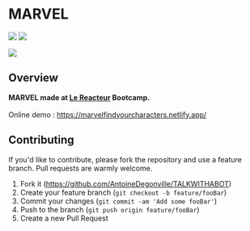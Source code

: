 # MARVEL
![](https://img.shields.io/github/last-commit/AntoineDegonville/marvel_front.svg?style=for-the-badge)
![](https://img.shields.io/website?up_color=green&up_message=online&url=https%3A%2F%2Fmarvelfindyourcharacters.netlify.app%2F)

![](https://res.cloudinary.com/dta6lllnx/image/upload/v1610457793/GithubPreviews/Screenshot_2021-01-12_at_14.20.43_l1jpl2.png)

## Overview


**MARVEL made at [Le Reacteur](https://www.lereacteur.io/) Bootcamp.**  
<br />
Online demo : https://marvelfindyourcharacters.netlify.app/

## Contributing

If you'd like to contribute, please fork the repository and use a feature branch. Pull requests are warmly welcome.

1. Fork it (<https://github.com/AntoineDegonville/TALKWITHABOT>)
2. Create your feature branch (`git checkout -b feature/fooBar`)
3. Commit your changes (`git commit -am 'Add some fooBar'`)
4. Push to the branch (`git push origin feature/fooBar`)
5. Create a new Pull Request
